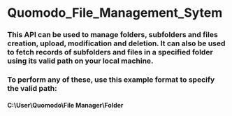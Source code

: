 # Quomodo_File_Management_Sytem

### This API can be used to manage folders, subfolders and files creation, upload, modification and deletion. It can also be used to fetch records of subfolders and files in a specified folder using its valid path on your local machine.
### To perform any of these, use this example format to specify the valid path:
#### C:\User\Quomodo\File Manager\Folder

